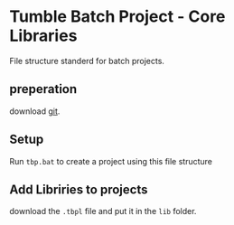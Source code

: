 # Tumble Batch Project - Core Libraries

File structure standerd for batch projects.

## preperation
download [git](https://git-scm.com/downloads).

## Setup
Run `tbp.bat` to create a project using this file structure

## Add Libriries to projects
download the `.tbpl` file and put it in the `lib` folder.
